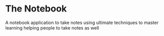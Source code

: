 # The Notebook

A notebook application to take notes using ultimate techniques to master learning helping people to take notes as well
